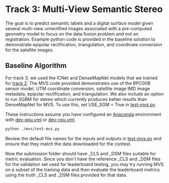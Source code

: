 # Track 3: Multi-View Semantic Stereo
The goal is to predict semantic labels and a digital surface model given several multi-view unrectified images associated with a pre-computed geometry model to focus on the data fusion problem and not on registration. Example python code is provided in the baseline solution to demonstrate epipolar rectification, triangulation, and coordinate conversion for the satellite images.

## Baseline Algorithm
For track 3, we used the ICNet and DenseMapNet models that we trained for [track 2](../track2). The MVS code provided demonstrates use of the RPC00B sensor model, UTM coordinate conversion, satellite image IMD image metadata, epipolar rectification, and triangulation. We also include an option to run SGBM for stereo which currently produces better results than DenseMapNet for MVS. To use this, set USE_SGM = True in [test-mvs.py](mvs/test-mvs.py).

These instructions assume you have configured an [Anaconda](https://www.anaconda.com/download/) environment with [dev-gpu.yml](../dev-gpu.yml) or [dev-cpu.yml](../dev-cpu.yml).

```bash
python ./mvs/test-mvs.py
```

Review the default file names for the inputs and outputs in [test-mvs.py](mvs/test-mvs.py) and ensure that they match the data downloaded for the contest.

Now the submission folder should have _CLS and _DSM files suitable for metric evaluation. Since you don't have the reference _CLS and _DSM files for the validation set used for leaderboard testing, you may try running MVS on a subset of the training data and then evaluate the leaderboard metrics using the truth _CLS and _DSM files provided for that data.
